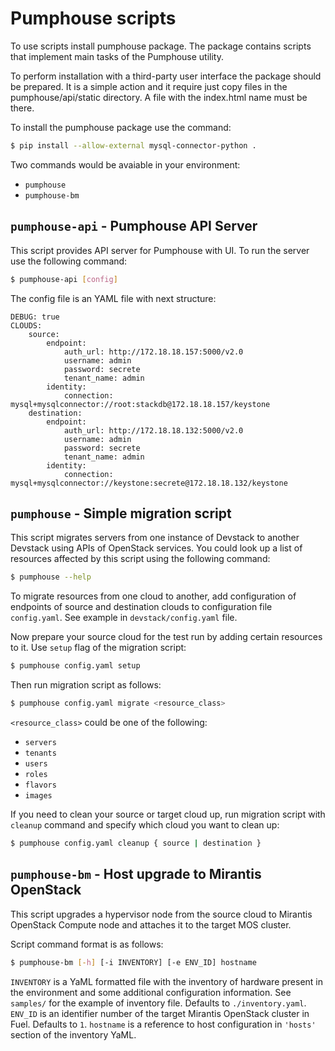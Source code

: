 # Pumphouse scripts

To use scripts install pumphouse package. The package contains scripts that
implement main tasks of the Pumphouse utility.

To perform installation with a third-party user interface the package should be
prepared. It is a simple action and it require just copy files in the
pumphouse/api/static directory. A file with the index.html name must be there.

To install the pumphouse package use the command:

```sh
$ pip install --allow-external mysql-connector-python .
```

Two commands would be avaiable in your environment:

* `pumphouse`
* `pumphouse-bm`

## `pumphouse-api` - Pumphouse API Server

This script provides API server for Pumphouse with UI. To run the server use
the following command:

```sh
$ pumphouse-api [config]
```

The config file is an YAML file with next structure:

```
DEBUG: true
CLOUDS:
    source:
        endpoint:
            auth_url: http://172.18.18.157:5000/v2.0
            username: admin
            password: secrete
            tenant_name: admin
        identity:
            connection: mysql+mysqlconnector://root:stackdb@172.18.18.157/keystone
    destination:
        endpoint:
            auth_url: http://172.18.18.132:5000/v2.0
            username: admin
            password: secrete
            tenant_name: admin
        identity:
            connection: mysql+mysqlconnector://keystone:secrete@172.18.18.132/keystone
```

## `pumphouse` - Simple migration script

This script migrates servers from one instance of Devstack to another Devstack
using APIs of OpenStack services. You could look up a list of resources affected
by this script using the following command:

```sh
$ pumphouse --help
```

To migrate resources from one cloud to another, add configuration of endpoints
of source and destination clouds to configuration file `config.yaml`. See
example in `devstack/config.yaml` file.

Now prepare your source cloud for the test run by adding certain resources to
it. Use `setup` flag of the migration script:

```sh
$ pumphouse config.yaml setup
```

Then run migration script as follows:

```sh
$ pumphouse config.yaml migrate <resource_class>
```

`<resource_class>` could be one of the following:

* `servers`
* `tenants`
* `users`
* `roles`
* `flavors`
* `images`

If you need to clean your source or target cloud up, run migration script 
with `cleanup` command and specify which cloud you want to clean up:

```sh
$ pumphouse config.yaml cleanup { source | destination }
```

## `pumphouse-bm` - Host upgrade to Mirantis OpenStack

This script upgrades a hypervisor node from the source cloud to Mirantis
OpenStack Compute node and attaches it to the target MOS cluster.

Script command format is as follows:
```sh
$ pumphouse-bm [-h] [-i INVENTORY] [-e ENV_ID] hostname
```

`INVENTORY` is a YaML formatted file with the inventory of hardware present in
the environment and some additional configuration information. See `samples/`
for the example of inventory file. Defaults to `./inventory.yaml`.
`ENV_ID` is an identifier number of the target Mirantis OpenStack cluster in
Fuel. Defaults to `1`.
`hostname` is a reference to host configuration in `'hosts'` section of the
inventory YaML.
